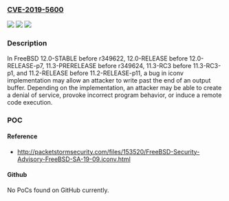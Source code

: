 ### [CVE-2019-5600](https://cve.mitre.org/cgi-bin/cvename.cgi?name=CVE-2019-5600)
![](https://img.shields.io/static/v1?label=Product&message=FreeBSD&color=blue)
![](https://img.shields.io/static/v1?label=Version&message=FreeBSD%2012.0%20before%2012.0-RELEASE-p7%20and%2011.2%20before%2011.2-RELEASE-p11%20&color=brightgreen)
![](https://img.shields.io/static/v1?label=Vulnerability&message=Buffer%20overflow%20in%20iconv&color=brightgreen)

### Description

In FreeBSD 12.0-STABLE before r349622, 12.0-RELEASE before 12.0-RELEASE-p7, 11.3-PRERELEASE before r349624, 11.3-RC3 before 11.3-RC3-p1, and 11.2-RELEASE before 11.2-RELEASE-p11, a bug in iconv implementation may allow an attacker to write past the end of an output buffer. Depending on the implementation, an attacker may be able to create a denial of service, provoke incorrect program behavior, or induce a remote code execution.

### POC

#### Reference
- http://packetstormsecurity.com/files/153520/FreeBSD-Security-Advisory-FreeBSD-SA-19-09.iconv.html

#### Github
No PoCs found on GitHub currently.

